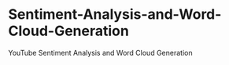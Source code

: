 # Sentiment-Analysis-and-Word-Cloud-Generation
YouTube Sentiment Analysis and Word Cloud Generation
